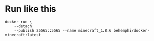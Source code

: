 # Run like this

```
docker run \
    --detach 
    --publish 25565:25565 --name minecraft_1.8.6 behemphi/docker-minecraft:latest
```

